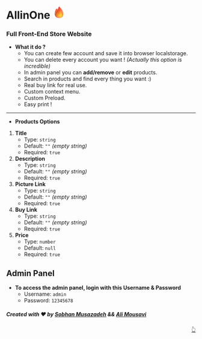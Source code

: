 # AllinOne <img src="https://github.com/Tarikul-Islam-Anik/tarikul-islam-anik/raw/main/assets/images/Fire.png" alt="Slightly Smiling Face" width="35" height="35"/>
### Full Front-End Store Website
- **What it do ?**
  - You can create few account and save it into browser localstorage.
  - You can delete every account you want ! _(Actually this option is incredible)_
  - In admin panel you can **add/remove** or **edit** products.
  - Search in products and find every thing you want :)
  - Real buy link for real use.
  - Custom context menu.
  - Custom Preload.
  - Easy print !
---
- **Products Options**
1. **Title**
   - Type: ```string```
   - Default: ```""``` _(empty string)_
   - Required: ```true```
2. **Description**
   - Type: ```string```
   - Default: ```""``` _(empty string)_
   - Required: ```true```
3. **Picture Link**
   - Type: ```string```
   - Default: ```""``` _(empty string)_
   - Required: ```true```
4. **Buy Link**
   - Type: ```string```
   - Default: ```""``` _(empty string)_
   - Required: ```true```
5. **Price**
   - Type: ```number```
   - Default: ```null```
   - Required: ```true```
## Admin Panel
- **To access the admin panel, login with this Username & Password**
  - Username: ```admin```
  - Password: ```12345678```


##### Created with :heart: by [Sobhan Musazadeh](https://github.com/MrSobhan)  &&  [Ali Mousavi](https://ixsalimo.com) 

<p align="right"><a href="#readme-top">👆</a></p>
